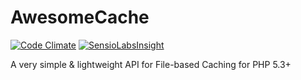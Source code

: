 # AwesomeCache
[![Code Climate](https://codeclimate.com/github/kabir-baidhya/AwesomeCache/badges/gpa.svg)](https://codeclimate.com/github/kabir-baidhya/AwesomeCache)
[![SensioLabsInsight](https://insight.sensiolabs.com/projects/4499453d-f2b8-455e-9d32-4caedf38f2ba/mini.png)](https://insight.sensiolabs.com/projects/4499453d-f2b8-455e-9d32-4caedf38f2ba)

A very simple &amp; lightweight API for File-based Caching for PHP 5.3+
